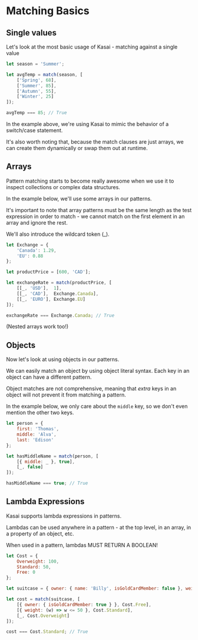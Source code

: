 
# Matching Basics

## Single values

Let's look at the most basic usage of Kasai - matching against a single value

```javascript	
let season = 'Summer';

let avgTemp = match(season, [
	['Spring', 68],
	['Summer', 85],
	['Autumn', 55],
	['Winter', 25]
]);

avgTemp === 85; // True
```
	
In the example above, we're using Kasai to mimic the behavior of a switch/case statement.

It's also worth noting that, because the match clauses are just arrays, we can create them dynamically or swap them out at runtime.


## Arrays

Pattern matching starts to become really awesome when we use it to inspect collections or complex data structures.
	
In the example below, we'll use some arrays in our patterns.
	
It's important to note that array patterns must be the same length as the test expression in order to match - we cannot match on the first element in an array and ignore the rest.

We'll also introduce the wildcard token (_).

```javascript
let Exchange = {
	'Canada': 1.29,
	'EU': 0.88
};

let productPrice = [600, 'CAD'];

let exchangeRate = match(productPrice, [
	[[_, 'USD'],  1],
	[[_, 'CAD'],  Exchange.Canada],
	[[_, 'EURO'], Exchange.EU]
]);

exchangeRate === Exchange.Canada; // True
```

(Nested arrays work too!)


## Objects

Now let's look at using objects in our patterns.
	
We can easily match an object by using object literal syntax. Each key in an object can have a different pattern.

Object matches are not comprehensive, meaning that _extra_ keys in an object will not prevent it from matching a pattern.
	
In the example below, we only care about the `middle` key, so we don't even mention the other two keys.

```javascript
let person = {
	first: 'Thomas',
	middle: 'Alva',
	last: 'Edison'
};

let hasMiddleName = match(person, [
	[{ middle: _ }, true],
	[_, false]
]);

hasMiddleName === true; // True
```

## Lambda Expressions

Kasai supports lambda expressions in patterns.
	
Lambdas can be used anywhere in a pattern -  at the top level, in an array, in a property of an object, etc.
	
When used in a pattern, lambdas MUST RETURN A BOOLEAN! 

```javascript
let Cost = {
	Overweight: 100,
	Standard: 50,
	Free: 0
};

let suitcase = { owner: { name: 'Billy', isGoldCardMember: false }, weight: 42 };

let cost = match(suitcase, [
	[{ owner: { isGoldCardMember: true } }, Cost.Free],
	[{ weight: (w) => w <= 50 }, Cost.Standard],
	[_, Cost.Overweight]
]);

cost === Cost.Standard; // True
```
